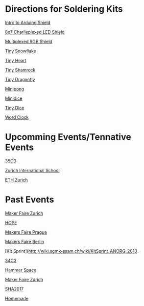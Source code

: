 # Directions for Soldering Kits

[Intro to Arduino Shield](intro)

[8x7 Charlieplexed LED Shield](8x7charlieplexed)

[Multiplexed RGB Shield](rgbmatrix)

[Tiny Snowflake](snowflake)

[Tiny Heart]()

[Tiny Shamrock]()

[Tiny Dragonfly]()

[Minipong](minipong)

[Minidice](minidice)

[Tiny Dice](tinydice)

[Word Clock](wordclock)

# Upcomming Events/Tennative Events
[35C3](https://events.ccc.de/2018/10/10/35c3-tickets-presale/)

[Zurich International School](https://www.zis.ch/)

[ETH Zurich](http://www.bastli.ethz.ch/)

# Past Events
[Maker Faire Zurich](https://www.makerfairezurich.ch/en/program/)

[HOPE](http://hope.net/index.html)

[Makers Faire Prague](https://prague.makerfaire.com/)

[Makers Faire Berlin](https://en.maker-faire.de/berlin/)

[Kit Sprint](http://wiki.sgmk-ssam.ch/wiki/KitSprint_ANORG_2018_

[34C3](https://events.ccc.de/congress/2017/wiki/index.php/Session:Intro_to_Arduino_Shield_Soldering_and_Programing)

[Hammer Space](https://www.meetup.com/Hammerspace-Community-Workshop-and-Makerspace/events/244874058/)

[Maker Faire Zurich](http://www.actioncy.ch/index.php/workshops/)

[SHA2017](<https://wiki.sha2017.org/w/Session:Pink_Snakes_and_Other_Blinking_LEDS_(Solder_and_assemble_kits)>)

[Homemade](http://www.mechatronicart.ch/blog/homemade-tenna-report)

